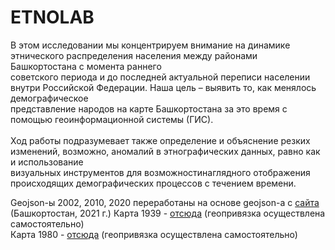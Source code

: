 # ETNOLAB
В этом исследовании мы концентрируем внимание на динамике этнического распределения населения между районами Башкортостана с момента раннего <br>
советского периода и до последней актуальной переписи населении внутри Российской Федерации. Наша цель – выявить то, как менялось демографическое <br>
представление народов на карте Башкортостана за это время с помощью геоинформационной системы (ГИС). <br><br>
Ход работы подразумевает также определение и объяснение резких изменений, возможно, аномалий в этнографических данных, равно как и использование <br>
визуальных инструментов для возможностинаглядного отображения происходящих демографических процессов с течением времени. 


Geojson-ы 2002, 2010, 2020 переработаны на основе geojson-а с <a href="https://osm-boundaries.com/">сайта</a> (Башкортостан, 2021 г.)
Карта 1939 - <a href="http://www.etomesto.ru/map-ufa_1939-assr/">отсюда</a> (геопривязка осуществлена самостоятельно) <br>
Карта 1980 - <a href="http://www.etomesto.ru/map-ufa_bashkirskaya-assr-1980/">отсюда</a> (геопривязка осуществлена самостоятельно) 

